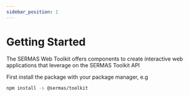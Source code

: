 ```yaml
---
sidebar_position: 1
---
```


# Getting Started

The SERMAS Web Toolkit offers components to create interactive web applications that leverage on the SERMAS Toolkit API

First install the package with your package manager, e.g

```sh
npm install -s @sermas/toolkit
```


